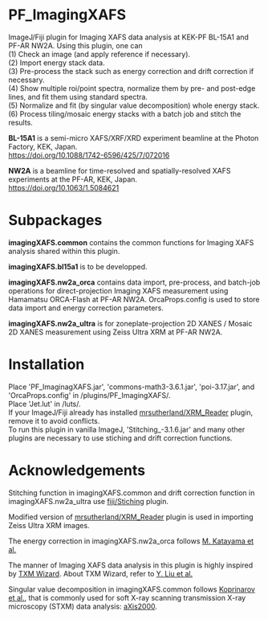 # PF_ImagingXAFS
ImageJ/Fiji plugin for Imaging XAFS data analysis at KEK-PF BL-15A1 and PF-AR NW2A.
Using this plugin, one can  
(1) Check an image (and apply reference if necessary).  
(2) Import energy stack data.  
(3) Pre-process the stack such as energy correction and drift correction if necessary.  
(4) Show multiple roi/point spectra, normalize them by pre- and post-edge lines, and fit them using standard spectra.  
(5) Normalize and fit (by singular value decomposition) whole energy stack.  
(6) Process tiling/mosaic energy stacks with a batch job and stitch the results.

**BL-15A1** is a semi-micro XAFS/XRF/XRD experiment beamline at the Photon Factory, KEK, Japan.  
<https://doi.org/10.1088/1742-6596/425/7/072016>

**NW2A** is a beamline for time-resolved and spatially-resolved XAFS experiments at the PF-AR, KEK, Japan.  
<https://doi.org/10.1063/1.5084621>

# Subpackages
**imagingXAFS.common** contains the common functions for Imaging XAFS analysis shared within this plugin.

**imagingXAFS.bl15a1** is to be developped.

**imagingXAFS.nw2a_orca** contains data import, pre-process, and batch-job operations for direct-projection Imaging XAFS measurement using Hamamatsu ORCA-Flash at PF-AR NW2A.
OrcaProps.config is used to store data import and energy correction parameters.

**imagingXAFS.nw2a_ultra** is for zoneplate-projection 2D XANES / Mosaic 2D XANES measurement using Zeiss Ultra XRM at PF-AR NW2A.

# Installation
Place 'PF_ImaginagXAFS.jar', 'commons-math3-3.6.1.jar', 'poi-3.17.jar', and 'OrcaProps.config' in /plugins/PF_ImagingXAFS/.  
Place 'Jet.lut' in /luts/.  
If your ImageJ/Fiji already has installed [mrsutherland/XRM_Reader](https://github.com/mrsutherland/XRM_Reader "mrsutherland/XRM_Reader: ImageJ plugin to read xrm files.") 
plugin, remove it to avoid conflicts.  
To run this plugin in vanilla ImageJ, 'Stitching_-3.1.6.jar' and many other plugins are necessary to use stiching and drift correction functions.

# Acknowledgements
Stitching function in imagingXAFS.common and drift correction function in imagingXAFS.nw2a_ultra use 
[fiji/Stiching](https://github.com/fiji/Stitching "fiji/Stitching: Fiji's Stitching plugins reconstruct big images from tiled input images.") 
plugin.

Modified version of [mrsutherland/XRM_Reader](https://github.com/mrsutherland/XRM_Reader "mrsutherland/XRM_Reader: ImageJ plugin to read xrm files.")
plugin is used in importing Zeiss Ultra XRM images.

The energy correction in imagingXAFS.nw2a_orca follows 
[M. Katayama et al.](https://doi.org/10.1107/S0909049512028282 "M. Katayama et al., J. Synchrotron Rad. 19, 717 (2012).")

The manner of Imaging XAFS data analysis in this plugin is highly inspired by 
[TXM Wizard](https://sourceforge.net/projects/txm-wizard/ "TXM-Wizard download | SourceForge.net"). 
About TXM Wizard, refer to [Y. Liu et al.](https://doi.org/10.1107/S0909049511049144 "Y. Liu et al., J. Synchrotron Rad. 19, 281 (2012).")

Singular value decomposition in imagingXAFS.common follows [Koprinarov et al.](https://doi.org/10.1021/jp013281l "I. N. Koprinarov et al., J. Phys. Chem. B 106, 5358 (2002)."),
that is commonly used for soft X-ray scanning transmission X-ray microscopy (STXM) data analysis: 
[aXis2000](http://unicorn.chemistry.mcmaster.ca/axis/aXis2000.html "aXis2000 source").
